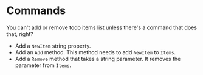 ﻿---
Title: Commands
CodeTask: 40_commands.csharp.csx
---

# Commands

You can't add or remove todo items list unless there's a command that does that, right?

- Add a `NewItem` string property.
- Add an `Add` method. This method needs to add `NewItem` to `Items`.
- Add a `Remove` method that takes a string parameter. It removes the parameter from `Items`.